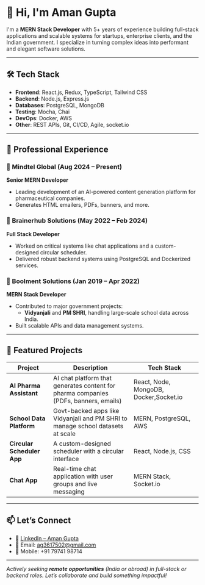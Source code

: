# 👋 Hi, I'm Aman Gupta

I'm a **MERN Stack Developer** with 5+ years of experience building full-stack applications and scalable systems for startups, enterprise clients, and the Indian government. I specialize in turning complex ideas into performant and elegant software solutions.

---

## 🛠 Tech Stack

- **Frontend**: React.js, Redux, TypeScript, Tailwind CSS
- **Backend**: Node.js, Express.js
- **Databases**: PostgreSQL, MongoDB
- **Testing**: Mocha, Chai
- **DevOps**: Docker, AWS
- **Other**: REST APIs, Git, CI/CD, Agile, socket.io

---

## 💼 Professional Experience

### 🔹 Mindtel Global (Aug 2024 – Present)
**Senior MERN Developer**  
- Leading development of an AI-powered content generation platform for pharmaceutical companies.  
- Generates HTML emailers, PDFs, banners, and more.

### 🔹 Brainerhub Solutions (May 2022 – Feb 2024)
**Full Stack Developer**  
- Worked on critical systems like chat applications and a custom-designed circular scheduler.  
- Delivered robust backend systems using PostgreSQL and Dockerized services.

### 🔹 Boolment Solutions (Jan 2019 – Apr 2022)
**MERN Stack Developer**  
- Contributed to major government projects:  
  - **Vidyanjali** and **PM SHRI**, handling large-scale school data across India.  
- Built scalable APIs and data management systems.

---

## 🌟 Featured Projects

| Project | Description | Tech Stack |
|--------|-------------|------------|
| **AI Pharma Assistant** | AI chat platform that generates content for pharma companies (PDFs, banners, emails) | React, Node, MongoDB, Docker,Socket.io |
| **School Data Platform** | Govt-backed apps like Vidyanjali and PM SHRI to manage school datasets at scale | MERN, PostgreSQL, AWS |
| **Circular Scheduler App** | A custom-designed scheduler with a circular interface | React, Node.js, CSS |
| **Chat App** | Real-time chat application with user groups and live messaging | MERN Stack, Socket.io |



---

## 📫 Let’s Connect

- 💼 [LinkedIn – Aman Gupta](https://www.linkedin.com/in/aman-gupta-7764a9237/)
- 📧 Email: ag3617502@gmail.com
- 📱 Mobile: +91 79741 98714

---

_Actively seeking **remote opportunities** (India or abroad) in full-stack or backend roles. Let’s collaborate and build something impactful!_
